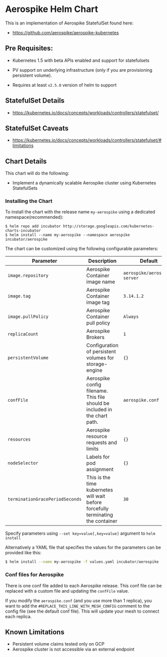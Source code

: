 # Aerospike Helm Chart

This is an implementation of Aerospike StatefulSet found here:

 * https://github.com/aerospike/aerospike-kubernetes

## Pre Requisites:

* Kubernetes 1.5 with beta APIs enabled and support for statefulsets

* PV support on underlying infrastructure (only if you are provisioning persistent volume).

* Requires at least `v2.5.0` version of helm to support

## StatefulSet Details

* https://kubernetes.io/docs/concepts/workloads/controllers/statefulset/

## StatefulSet Caveats

* https://kubernetes.io/docs/concepts/workloads/controllers/statefulset/#limitations

## Chart Details

This chart will do the following:

* Implement a dynamically scalable Aerospike cluster using Kubernetes StatefulSets

### Installing the Chart

To install the chart with the release name `my-aerospike` using a dedicated namespace(recommended):

```
$ helm repo add incubator http://storage.googleapis.com/kubernetes-charts-incubator
$ helm install --name my-aerospike --namespace aerospike incubator/aerospike
```

The chart can be customized using the following configurable parameters:

| Parameter               | Description                        | Default                                                    |
| ----------------------- | ---------------------------------- | ---------------------------------------------------------- |
| `image.repository`        | Aerospike Container image name            | `aerospike/aerospike-server`                               |
| `image.tag`               | Aerospike Container image tag             | `3.14.1.2`                                                 |
| `image.pullPolicy`        | Aerospike Container pull policy           | `Always`                                                   |
| `replicaCount`            | Aerospike Brokers                         | `1`                                                        |
| `persistentVolume`        | Configuration of persistent volumes for storage-engine   | `{}`                                        |
| `confFile`                | Aerospike config filename. This file should be included in the chart path.        | `aerospike.conf`   |
| `resources`               | Aerospike resource requests and limits    | `{}`                                                       |
| `nodeSelector`            | Labels for pod assignment                 | `{}`                                                       |
| `terminationGracePeriodSeconds`   | This is the time kubernetes will wait before forcefully terminating the container   | `30`     |

Specify parameters using `--set key=value[,key=value]` argument to `helm install`

Alternatively a YAML file that specifies the values for the parameters can be provided like this:

```bash
$ helm install --name my-aerospike -f values.yaml incubator/aerospike
```

### Conf files for Aerospike

There is one conf file added to each Aerospike release. This conf file can be replaced with a custom file and updating the `confFile` value. 

If you modify the `aerospike.conf` (and you use more than 1 replica), you want to add the `#REPLACE_THIS_LINE_WITH_MESH_CONFIG` comment to the config file (see the default conf file). This will update your mesh to connect each replica.

## Known Limitations

* Persistent volume claims tested only on GCP
* Aerospike cluster is not accessible via an external endpoint
